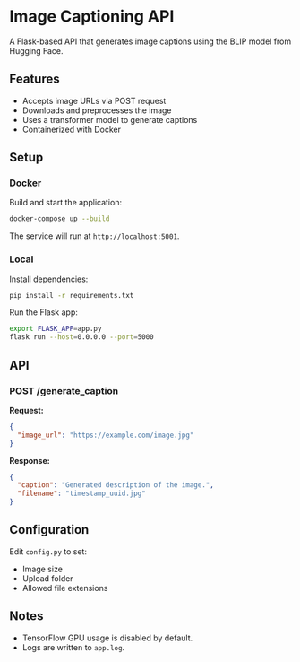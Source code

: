 # Image Captioning API

A Flask-based API that generates image captions using the BLIP model from Hugging Face.

## Features

- Accepts image URLs via POST request
- Downloads and preprocesses the image
- Uses a transformer model to generate captions
- Containerized with Docker

## Setup

### Docker

Build and start the application:

```bash
docker-compose up --build
```

The service will run at `http://localhost:5001`.

### Local

Install dependencies:

```bash
pip install -r requirements.txt
```

Run the Flask app:

```bash
export FLASK_APP=app.py
flask run --host=0.0.0.0 --port=5000
```

## API

### POST /generate_caption

**Request:**
```json
{
  "image_url": "https://example.com/image.jpg"
}
```

**Response:**
```json
{
  "caption": "Generated description of the image.",
  "filename": "timestamp_uuid.jpg"
}
```

## Configuration

Edit `config.py` to set:

- Image size
- Upload folder
- Allowed file extensions

## Notes

- TensorFlow GPU usage is disabled by default.
- Logs are written to `app.log`.
